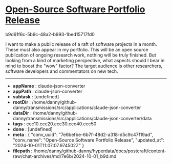# [Open-Source Software Portfolio Release](https://claude.ai/chat/7e6befbe-6b7f-48d2-a318-d5c9c47f19ad)

b9d61f6c-5b9c-48a2-b993-1bed15717fd0

I want to make a public release of a raft of software projects in a month. These must also appear in my portfolio. This will be an open source publication of ongoing research  work, nothing will be truly finished. But looking from a kind of marketing perspective, what aspects should I bear in mind to boost the "wow" factor? The target audience is other researchers, software developers and commentators on new tech.

---

* **appName** : claude-json-converter
* **appPath** : claude-json-converter
* **subtask** : [undefined]
* **rootDir** : /home/danny/github-danny/transmissions/src/applications/claude-json-converter
* **dataDir** : /home/danny/github-danny/transmissions/src/applications/claude-json-converter/data
* **tags** : ccc10.ccc20.ccc30.ccc40.ccc50
* **done** : [undefined]
* **meta** : {
  "conv_uuid": "7e6befbe-6b7f-48d2-a318-d5c9c47f19ad",
  "conv_name": "Open-Source Software Portfolio Release",
  "updated_at": "2024-10-01T11:07:07.974502Z"
}
* **filepath** : /home/danny/github-danny/hyperdata/docs/postcraft/content-raw/chat-archives/md/7e6b/2024-10-01_b9d.md